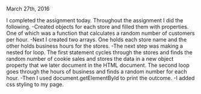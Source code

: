 March 27th, 2016

I completed the assignment today. Throughout the assignment I did the following.
-Created objects for each store and filled them with properties. One of which was a function that calculates a random number of customers per hour.
-Next I created two arrays. One holds each store name and the other holds business hours for the stores.
-The next step was making a nested for loop. The first statement cycles through the stores and finds the random number of cookie sales and stores the data in a new object property that we later document in the HTML document. The second loop goes through the hours of business and finds a random number for each hour.
-Then I used document.getElementById to print the outcome.
-I added css styling to my page. 
